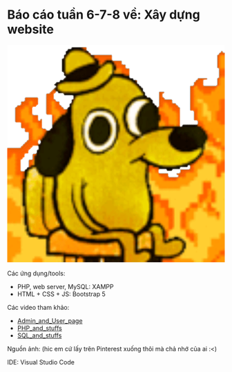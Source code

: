 # Báo cáo tuần 6-7-8 về: Xây dựng website

![a](./sticker_3.gif)

Các ứng dụng/tools:
* PHP, web server, MySQL: XAMPP
* HTML + CSS + JS: Bootstrap 5

Các video tham khảo:
* [Admin_and_User_page](https://youtu.be/fC3j2U_UZrQ)
* [PHP_and_stuffs](https://youtu.be/BUCiSSyIGGU)
* [SQL_and_stuffs](https://youtu.be/nWeW3sCmD2k)

Nguồn ảnh: (hic em cứ lấy trên Pinterest xuống thôi mà chả nhớ của ai :<)

IDE: Visual Studio Code
